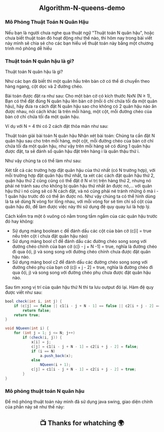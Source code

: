 ## <p align="center"> Algorithm-N-queens-demo </p>



### Mô Phỏng Thuật Toán N Quân Hậu
Nếu bạn là người chưa nghe qua thuật ngữ "Thuật toán N quân hậu", hoặc chưa biết thuật toán đó hoạt động như thế nào, thì hôm nay trong bài viết này mình sẽ chia sẻ cho các bạn hiểu về thuật toán này bằng một chương trình mô phỏng dễ hiểu

### Thuật toán N quân hậu là gì?
Thuật toán N quân hậu là gì?

Như các bạn đã biết thì một quân hầu trên bàn cờ có thể di chuyển theo hàng ngang, cột dọc và 2 đường chéo.


Bài toán được đặt ra như sau: Cho một bàn cờ có kích thước NxN (N ≥ 1), Bạn có thể đặt đúng N quân hậu lên bàn cờ (mỗi ô chỉ chứa tối đa một quân hậu), hãy đưa ra cách đặt N quân hậu sao cho không có 2 quân hậu nào ăn được nhau, nói cách khác là trên mỗi hàng, một cột, mỗi đường chéo của bàn cờ chỉ chứa tối đa một quân hậu.

Ví dụ với N = 4 thì có 2 cách đặt thỏa mãn như sau:

Thuật toán giải bài toán N quân hậu
Nhận xét bài toán: Chúng ta cần đặt N quân hậu sau cho trên mỗi hàng, một cột, mỗi đường chéo của bàn cờ chỉ chứa tối đa một quân hậu, như vậy trên mỗi hàng sẽ có đúng 1 quân hậu được đặt, ta sẽ đánh số quân hậu đặt trên hàng i là quân thậu thứ i.

Như vậy chúng ta có thể làm như sau:

Xét tất cả các trường hợp đặt quân hậu của thứ nhất (có N trường hợp), với mỗi trường hợp đặt quân hậu thứ nhất, ta xét các cách đặt quân hậu thứ 2, quận hậu thứ 2 cũng cũng có thể đặt ở N ví trị trên hàng thứ 2, nhưng nó phải né tránh sau cho không bị quân hậu thứ nhất ăn được nó,... với quân hậu thứ i nó cũng sẽ có N cách đặt, và nó cũng phải né tránh những ô mà i - 1 quân hậu trước đó có thể ăn được nó. Như vậy chúng ta có thể hình dùng là ta sẽ dùng N vòng for lồng nhau, với mỗi vòng for sẽ tìm chỉ số cột của quân hậu đó, để làm được việc này thì sử dụng đệ quy quay lui là hợp lý.

Cách kiểm tra một ô vuông có nằm trong tầm ngắm của các quân hậu trước đó hay không:
- Sử dụng mảng boolean c để đánh dấu các cột của bàn cờ (c[i] = true nếu trên cột i chưa đặt quân hậu nào)
- Sử dụng màng bool c1 để đánh dấu các đường chéo song song với đường chéo chính của bạn cờ (c[i - j + N -1] = true, nghĩa là đường chéo đi qua ô(i, j) và song song với đường chéo chính chưa được đặt quân hậu nào.
- Sử dụng màng bool c2 để đánh dấu các đường chéo song song với đường chéo phụ của bạn cờ (c[i + j - 2] = true, nghĩa là đường chéo đi qua ô(i, j) và song song với đường chéo phụ chưa được đặt quân hậu nào.

Sau tìm xong vị trí của quân hậu thứ N thì ta lưu output đó lại.
Hàm đệ quy được viết như sau:
```Java
bool check(int i, int j) {
    if (c[j] == false || c1[i - j + N - 1] == false || c2[i + j - 2] ==  false)
        return false;
    return true;
}

void NQueen(int i) {
    for (int j = 1; j <= N; j++)
        if (check(i, j)) {
            x[i] = j;
            c[j] = c1[i - j + N - 1] = c2[i + j - 2] = false;
            if (i == N)
                a.push_back(x);
            else
                NQueen(i + 1);
            c[j] = c1[i - j + N - 1] = c2[i + j - 2] = true;
        }
}
```


### Mô phỏng thuật toán N quân hậu
Để mô phỏng thuật toán này mình đã sử dụng java swing, giao diện chính của phần này sẽ như thế này:



## <p align="center">  :tv: Thanks for whatching :earth_africa: </p>

